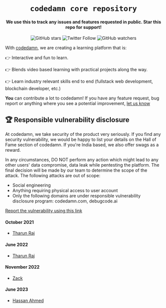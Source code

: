 <div align="center">
    <h1><code>codedamn core repository</code></h1>
<h4>We use this to track any issues and features requested in public. Star this repo for support!</h4>

![GitHub stars](https://img.shields.io/github/stars/codedamn/codedamn?style=social)
![Twitter Follow](https://img.shields.io/twitter/follow/codedamncom?label=Follow%20codedamn&style=social)
![GitHub watchers](https://img.shields.io/github/watchers/codedamn/codedamn?label=Watch&style=social)

</div>

With <a href="https://codedamn.com/">codedamn</a>, we are creating a learning platform that is:

👉 Interactive and fun to learn.

👉 Blends video based learning with practical projects along the way.

👉 Learn industry relevant skills end to end (fullstack web development, blockchain developer, etc.)

**You** can contribute a lot to codedamn! If you have any feature request, bug report or anything where you see a potential improvement, [let us know](https://github.com/codedamn/core/issues)

## 🏆 Responsible vulnerability disclosure

At codedamn, we take security of the product very seriously. If you find any security vulnerability, we would be happy to list your details on the Hall of Fame section of codedamn. If you're India based, we also offer swags as a reward.

In any circumstances, DO NOT perform any action which might lead to any other users' data compromise, data leak while pentesting the platform. The final decision will be made by our team to determine the scope of the attack. The following attacks are out of scope:

-   Social engineering
-   Anything requiring physical access to user account
-   Only the following domains are under responsible vulnerability disclosure program: codedamn.com, debugcode.ai

[Report the vulnerability using this link](https://codedamn.com/contact)

#### October 2021

-   [Tharun Raj](https://twitter.com/TharunRaj64)

#### June 2022

-   [Tharun Raj](https://twitter.com/TharunRaj64)

#### November 2022

-   [Zack](https://github.com/X-Samurai)

#### June 2023

-   [Hassan Ahmed](https://cybarriersolutions.com)
